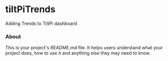 tiltPiTrends
============

Adding Trends to TiltPi dashboard

### About

This is your project's README.md file. It helps users understand what your
project does, how to use it and anything else they may need to know.